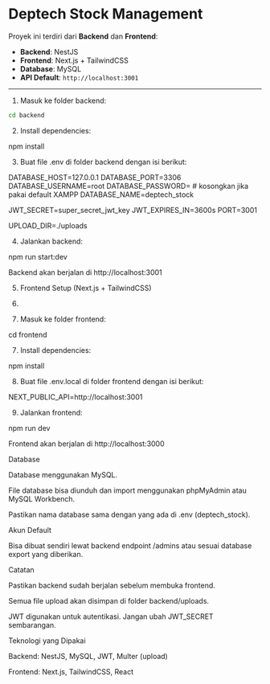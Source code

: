 # Deptech Stock Management

Proyek ini terdiri dari **Backend** dan **Frontend**:

- **Backend**: NestJS
- **Frontend**: Next.js + TailwindCSS
- **Database**: MySQL
- **API Default**: `http://localhost:3001`

---

1. Masuk ke folder backend:

```bash
cd backend
```
2. Install dependencies:

npm install

3. Buat file .env di folder backend dengan isi berikut:

DATABASE_HOST=127.0.0.1
DATABASE_PORT=3306
DATABASE_USERNAME=root
DATABASE_PASSWORD=        # kosongkan jika pakai default XAMPP
DATABASE_NAME=deptech_stock

JWT_SECRET=super_secret_jwt_key
JWT_EXPIRES_IN=3600s
PORT=3001

UPLOAD_DIR=./uploads


4. Jalankan backend:

npm run start:dev


Backend akan berjalan di http://localhost:3001

5. Frontend Setup (Next.js + TailwindCSS)

6.
7. Masuk ke folder frontend:

cd frontend

7. Install dependencies:

npm install


8. Buat file .env.local di folder frontend dengan isi berikut:

NEXT_PUBLIC_API=http://localhost:3001


9. Jalankan frontend:

npm run dev


Frontend akan berjalan di http://localhost:3000

Database

Database menggunakan MySQL.

File database bisa diunduh dan import menggunakan phpMyAdmin atau MySQL Workbench.

Pastikan nama database sama dengan yang ada di .env (deptech_stock).

Akun Default

Bisa dibuat sendiri lewat backend endpoint /admins atau sesuai database export yang diberikan.

Catatan

Pastikan backend sudah berjalan sebelum membuka frontend.

Semua file upload akan disimpan di folder backend/uploads.

JWT digunakan untuk autentikasi. Jangan ubah JWT_SECRET sembarangan.

Teknologi yang Dipakai

Backend: NestJS, MySQL, JWT, Multer (upload)

Frontend: Next.js, TailwindCSS, React
